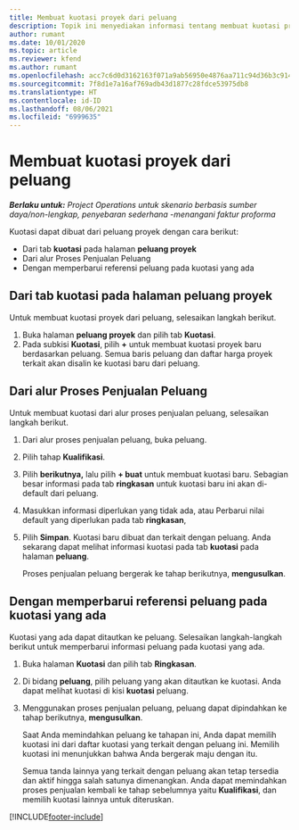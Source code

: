 ```yaml
---
title: Membuat kuotasi proyek dari peluang
description: Topik ini menyediakan informasi tentang membuat kuotasi proyek dari peluang.
author: rumant
ms.date: 10/01/2020
ms.topic: article
ms.reviewer: kfend
ms.author: rumant
ms.openlocfilehash: acc7c6d0d3162163f071a9ab56950e4876aa711c94d36b3c9149cd46d76c57bd
ms.sourcegitcommit: 7f8d1e7a16af769adb43d1877c28fdce53975db8
ms.translationtype: HT
ms.contentlocale: id-ID
ms.lasthandoff: 08/06/2021
ms.locfileid: "6999635"
---
```

# <a name="create-project-quotes-from-opportunities"></a>Membuat kuotasi proyek dari peluang

_**Berlaku untuk:** Project Operations untuk skenario berbasis sumber daya/non-lengkap, penyebaran sederhana -menangani faktur proforma_

Kuotasi dapat dibuat dari peluang proyek dengan cara berikut:

- Dari tab **kuotasi** pada halaman **peluang proyek**
- Dari alur Proses Penjualan Peluang
- Dengan memperbarui referensi peluang pada kuotasi yang ada

## <a name="from-the-quotes-tab-of-the-project-opportunity-page"></a>Dari tab kuotasi pada halaman peluang proyek

Untuk membuat kuotasi proyek dari peluang, selesaikan langkah berikut.

1. Buka halaman **peluang proyek** dan pilih tab **Kuotasi**. 
2. Pada subkisi **Kuotasi**, pilih **+** untuk membuat kuotasi proyek baru berdasarkan peluang. Semua baris peluang dan daftar harga proyek terkait akan disalin ke kuotasi baru dari peluang.

## <a name="from-the-opportunity-sales-process-flow"></a>Dari alur Proses Penjualan Peluang

Untuk membuat kuotasi dari alur proses penjualan peluang, selesaikan langkah berikut.

1. Dari alur proses penjualan peluang, buka peluang.
2. Pilih tahap **Kualifikasi**. 
3. Pilih **berikutnya,** lalu pilih **+ buat** untuk membuat kuotasi baru. Sebagian besar informasi pada tab **ringkasan** untuk kuotasi baru ini akan di-default dari peluang. 
4. Masukkan informasi diperlukan yang tidak ada, atau Perbarui nilai default yang diperlukan pada tab **ringkasan**,
5. Pilih **Simpan**. Kuotasi baru dibuat dan terkait dengan peluang. Anda sekarang dapat melihat informasi kuotasi pada tab **kuotasi** pada halaman **peluang**. 

   Proses penjualan peluang bergerak ke tahap berikutnya, **mengusulkan**.


## <a name="by-updating-the-opportunity-reference-on-an-existing-quote"></a>Dengan memperbarui referensi peluang pada kuotasi yang ada

Kuotasi yang ada dapat ditautkan ke peluang. Selesaikan langkah-langkah berikut untuk memperbarui informasi peluang pada kuotasi yang ada.

1. Buka halaman **Kuotasi** dan pilih tab **Ringkasan**.
2. Di bidang **peluang**, pilih peluang yang akan ditautkan ke kuotasi. Anda dapat melihat kuotasi di kisi **kuotasi** peluang. 
3. Menggunakan proses penjualan peluang, peluang dapat dipindahkan ke tahap berikutnya, **mengusulkan**. 

   Saat Anda memindahkan peluang ke tahapan ini, Anda dapat memilih kuotasi ini dari daftar kuotasi yang terkait dengan peluang ini. Memilih kuotasi ini menunjukkan bahwa Anda bergerak maju dengan itu.

   Semua tanda lainnya yang terkait dengan peluang akan tetap tersedia dan aktif hingga salah satunya dimenangkan. Anda dapat memindahkan proses penjualan kembali ke tahap sebelumnya yaitu **Kualifikasi**, dan memilih kuotasi lainnya untuk diteruskan.


[!INCLUDE[footer-include](../includes/footer-banner.md)]